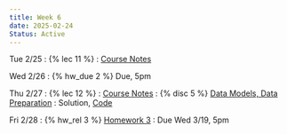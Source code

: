 ```yaml
---
title: Week 6
date: 2025-02-24
Status: Active
---
```


Tue 2/25
: {% lec 11 %}
  : [Course Notes](https://data101.org/notes/5-data_prep/structural.html) 

Wed 2/26
: {% hw_due 2 %} Due, 5pm

Thu 2/27
: {% lec 12 %}
  : [Course Notes](https://data101.org/notes/5-data_prep/granularity.html) 
: {% disc 5 %} [Data Models, Data Preparation](https://drive.google.com/file/d/193C5xoDEjWHVT5f_68QnX2zrGRX7Hb_z/view?usp=sharing) 
  : Solution, [Code](http://data101.datahub.berkeley.edu/hub/user-redirect/git-pull?repo=https%3A%2F%2Fgithub.com%2Fcal-data-eng%2Fsp25-materials&urlpath=tree%2Fsp25-materials%2Fdisc%2Fdisc05%2Fdisc05.ipynb&branch=main)

Fri 2/28
: {% hw_rel 3 %} [Homework 3](https://www.gradescope.com/courses/959541/assignments/5846589)
  : Due Wed 3/19, 5pm

<!--
Thu 8/29
: {% lec 1 %}
  : [Pre-Semester Form](https://docs.google.com/forms/d/e/1FAIpQLSdalE7Mi5AIidLUFjJMU-BoQhcGrucIZPcIiQHKAzdkcoIU6Q/viewform)
: {% disc 1 %} [SQL Review](https://drive.google.com/file/d/1t3Ob8P2QRz3zSmkJdwbh6pVDrOuqm8tV/view?usp=sharing)
  : [Solution](https://drive.google.com/file/d/1V-JpFmOymMaozOeErNO4uS8zOw-DPV8J/view?usp=sharing), [Code](https://data101.datahub.berkeley.edu/hub/user-redirect/git-pull?repo=https%3A%2F%2Fgithub.com%2Fcal-data-eng%2Ffa24-materials&urlpath=lab%2Ftree%2Ffa24-materials%2Fdisc%2Fdisc01%2Fdisc01.ipynb&branch=main){:target="\_blank"}

Friday 8/30
: {% proj_rel 0 %} [SQL Review](https://data101.datahub.berkeley.edu/hub/user-redirect/git-pull?repo=https%3A%2F%2Fgithub.com%2Fcal-data-eng%2Ffa24-materials&urlpath=lab%2Ftree%2Ffa24-materials%2Fproj%2Fproj0%2Fproj0.ipynb&branch=main)
  : Due <del>Wed 9/4</del> Thu 9/5, 5pm
  <br/>[Notes](https://data101.org/notes/1-SQL/)
-->
